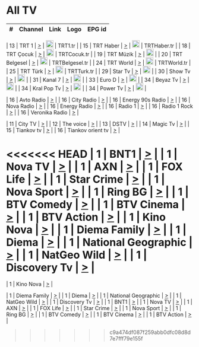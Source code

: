 <h1>All TV</h1>

| #   | Channel        | Link  | Logo | EPG id |
|:---:|:--------------:|:-----:|:----:|:------:|

| 13  | TRT 1            | [>](https://tv-trt1.medya.trt.com.tr/master.m3u8) | <img height="20" src="https://i.imgur.com/j786OLG.png"/> | TRT1.tr |
| 15  | TRT Haber        | [>](https://tv-trthaber.medya.trt.com.tr/master.m3u8) | <img height="20" src="https://i.imgur.com/OVfo8Ab.png"/> | TRTHaber.tr |
| 18  | TRT Çocuk        | [>](https://tv-trtcocuk.medya.trt.com.tr/master.m3u8) | <img height="20" src="https://i.imgur.com/QLFmD6d.png"/> | TRTCocuk.tr |
| 19  | TRT Müzik        | [>](https://tv-trtmuzik.medya.trt.com.tr/master.m3u8) | <img height="20" src="https://i.imgur.com/fIVFCEd.png"/> |
| 20  | TRT Belgesel     | [>](https://tv-trtbelgesel.medya.trt.com.tr/master.m3u8) | <img height="20" src="https://i.imgur.com/MGO87pe.png"/> | TRTBelgesel.tr |
| 24  | TRT World        | [>](https://tv-trtworld.medya.trt.com.tr/master.m3u8) | <img height="20" src="https://i.imgur.com/JEA2xpv.png"/> | TRTWorld.tr |
| 25  | TRT Türk         | [>](https://tv-trtturk.medya.trt.com.tr/master.m3u8) | <img height="20" src="https://i.imgur.com/OSTOQNw.png"/> | TRTTurk.tr |
| 29  | Star Tv   | [>](https://dogus-live.daioncdn.net/startv/startv_360p.m3u8) | <img height="20" src="https://i.imgur.com/IebUZx1.png"/> |
| 30  | Show Tv     | [>](https://ciner-live.daioncdn.net/showtv/showtv.m3u8) | <img height="20" src="https://i.imgur.com/IebUZx1.png"/> |
| 31  | Kanal 7     | [>](https://kanal7-live.daioncdn.net/kanal7/kanal7.m3u8) | <img height="20" src="https://i.imgur.com/IebUZx1.png"/> |
| 33  | Euro D    | [>](https://www.youtube.com/user/KanalD/live) | <img height="20" src="https://i.imgur.com/IebUZx1.png"/> |
| 34  | Beyaz Tv     | [>](https://beyaztv-live.daioncdn.net/beyaztv/beyaztv.m3u8) | <img height="20" src="https://i.imgur.com/IebUZx1.png"/> |
| 34  | Kral Pop Tv     | [>](https://www.youtube.com/watch?v=GuFTuKoXepw) | <img height="20" src="https://i.imgur.com/IebUZx1.png"/> |
| 34  | Power Tv     | [>](https://livetv.powerapp.com.tr/powerTV/powerhd.smil/chunklist.m3u8) | <img height="20" src="https://i.imgur.com/IebUZx1.png"/> |

| 16  | Avto Radio | [>](http://stream.metacast.eu/avtoradio.mp3.m3u) |
| 16  | City Radio | [>](http://stream.metacast.eu/city.aac.m3u) |
| 16  | Energy 90s Radio | [>](http://stream.metacast.eu/energy-90s.m3u) |
| 16  | Nova Radio | [>](http://stream.metacast.eu/nova.aac.m3u) |
| 16  | Energy Radio | [>](http://stream.metacast.eu/nrj.aac.m3u) |
| 16  | Radio 1 | [>](http://stream.metacast.eu/radio1.aac.m3u) |
| 16  | Radio 1 Rock | [>](http://stream.metacast.eu/radio1rock.aac.m3u) |
| 16  | Veronika Radio | [>](http://stream.metacast.eu/veronika.aac.m3u) |

| 11  | City TV | [>](https://tv.city.bg/play/tshls/citytv/index.m3u8) |
| 12  | The voice | [>](https://bss1.neterra.tv/thevoice/thevoice.m3u8) |
| 13  | DSTV | [>](http://46.249.95.140:8081/hls/data.m3u8) |
| 14  | Magic Tv | [>](https://bss1.neterra.tv/magictv/magictv.m3u8) |
| 15  | Tiankov tv | [>](https://streamer103.neterra.tv/tiankov-folk/live.m3u8) |
| 16  | Tiankov orient tv | [>](https://streamer103.neterra.tv/tiankov-orient/live.m3u8) |

<<<<<<< HEAD
| 1 | BNT1 | [>](https://ymkaya.xyz:14420/tv/bnt1/playlist.m3u8?wmsAuthSign=c2VydmVyX3RpbWU9NC8xNi8yMDI1IDY6NDY6MTUgUE0maGFzaF92YWx1ZT0rREw1Y0k3M0RxdXlSZ3lXbVhlNmtnPT0mdmFsaWRtaW51dGVzPTYw) |
| 1 | Nova TV | [>](https://ymkaya.xyz:14420/tv/novatv/playlist.m3u8?wmsAuthSign=c2VydmVyX3RpbWU9NC8xNi8yMDI1IDY6NDY6MjUgUE0maGFzaF92YWx1ZT1wQks2ZFhCc1FCRFVNaGtCRDFpMFlBPT0mdmFsaWRtaW51dGVzPTYw) |
| 1 | AXN | [>](https://ymkaya.xyz:14420/tv/axn/playlist.m3u8?wmsAuthSign=c2VydmVyX3RpbWU9NC8xNi8yMDI1IDY6NDY6MzUgUE0maGFzaF92YWx1ZT1UKzRvSTlPRXhGZmlmT2JDNFV1YytnPT0mdmFsaWRtaW51dGVzPTYw) |
| 1 | FOX Life | [>](https://ymkaya.xyz:14420/tv/foxlife/playlist.m3u8?wmsAuthSign=c2VydmVyX3RpbWU9NC8xNi8yMDI1IDY6NDY6NDUgUE0maGFzaF92YWx1ZT1lOWx0N1JFRXB6TFNlY3dRN0Ira29nPT0mdmFsaWRtaW51dGVzPTYw) |
| 1 | Star Crime | [>](https://ymkaya.xyz:14420/tv/foxcrime/playlist.m3u8?wmsAuthSign=c2VydmVyX3RpbWU9NC8xNi8yMDI1IDY6NDY6NTUgUE0maGFzaF92YWx1ZT1ucGtSQmFFVWQ0UnJJUSt5Q0FqMUdBPT0mdmFsaWRtaW51dGVzPTYw) |
| 1 | Nova Sport | [>](https://ymkaya.xyz:14420/tv/novasport/playlist.m3u8?wmsAuthSign=c2VydmVyX3RpbWU9NC8xNi8yMDI1IDY6NDc6MDUgUE0maGFzaF92YWx1ZT1PQ2dhNnpCcTFqWUNja3ExSDRmK3hBPT0mdmFsaWRtaW51dGVzPTYw) |
| 1 | Ring BG | [>](https://ymkaya.xyz:14420/tv/ringbg/playlist.m3u8?wmsAuthSign=c2VydmVyX3RpbWU9NC8xNi8yMDI1IDY6NDc6MTUgUE0maGFzaF92YWx1ZT03dlZqczNiaG1oZyt5L3dCOEZSeXd3PT0mdmFsaWRtaW51dGVzPTYw) |
| 1 | BTV Comedy | [>](https://ymkaya.xyz:14420/tv/btvcomedy/playlist.m3u8?wmsAuthSign=c2VydmVyX3RpbWU9NC8xNi8yMDI1IDY6NDc6MjQgUE0maGFzaF92YWx1ZT1MNVJ2N0p2Wkg0eG5kbDhjckhkR1VBPT0mdmFsaWRtaW51dGVzPTYw) |
| 1 | BTV Cinema | [>](https://ymkaya.xyz:14420/tv/btvcinema/playlist.m3u8?wmsAuthSign=c2VydmVyX3RpbWU9NC8xNi8yMDI1IDY6NDc6MzQgUE0maGFzaF92YWx1ZT02MUh3bWd3NHN2Z1loM0FDK0phdzh3PT0mdmFsaWRtaW51dGVzPTYw) |
| 1 | BTV Action | [>](https://ymkaya.xyz:14420/tv/btvaction/playlist.m3u8?wmsAuthSign=c2VydmVyX3RpbWU9NC8xNi8yMDI1IDY6NDc6NDQgUE0maGFzaF92YWx1ZT1QWVZpd0dKaTdYVlFMekJOSEtIelVBPT0mdmFsaWRtaW51dGVzPTYw) |
| 1 | Kino Nova | [>](https://ymkaya.xyz:14420/tv/kinonova/playlist.m3u8?wmsAuthSign=c2VydmVyX3RpbWU9NC8xNi8yMDI1IDY6NDc6NTQgUE0maGFzaF92YWx1ZT1zbisvMEtMS0FQMFVHejhFeG1YQ3N3PT0mdmFsaWRtaW51dGVzPTYw) |
| 1 | Diema Family | [>](https://ymkaya.xyz:14420/tv/diemafamily/playlist.m3u8?wmsAuthSign=c2VydmVyX3RpbWU9NC8xNi8yMDI1IDY6NDg6MDMgUE0maGFzaF92YWx1ZT1lQk5nY0pTTE84M3VnZHdCSVo1UFFRPT0mdmFsaWRtaW51dGVzPTYw) |
| 1 | Diema | [>](https://ymkaya.xyz:14420/tv/diema/playlist.m3u8?wmsAuthSign=c2VydmVyX3RpbWU9NC8xNi8yMDI1IDY6NDg6MTMgUE0maGFzaF92YWx1ZT04RmZSb0RtYVREOHJxbFBxQk51eTBnPT0mdmFsaWRtaW51dGVzPTYw) |
| 1 | National Geographic | [>](https://ymkaya.xyz:14420/tv/natgeo/playlist.m3u8?wmsAuthSign=c2VydmVyX3RpbWU9NC8xNi8yMDI1IDY6NDg6MjMgUE0maGFzaF92YWx1ZT10aS9CSWtVZ1h0cXFPbGJHa2dLNU53PT0mdmFsaWRtaW51dGVzPTYw) |
| 1 | NatGeo Wild | [>](https://ymkaya.xyz:14420/tv/natgeowild/playlist.m3u8?wmsAuthSign=c2VydmVyX3RpbWU9NC8xNi8yMDI1IDY6NDg6NDggUE0maGFzaF92YWx1ZT1OQTcxcjZVT2JZZWVxZStaYS9PUDF3PT0mdmFsaWRtaW51dGVzPTYw) |
| 1 | Discovery Tv | [>](https://ymkaya.xyz:14420/tv/discovery/playlist.m3u8?wmsAuthSign=c2VydmVyX3RpbWU9NC8xNi8yMDI1IDY6NDg6NTkgUE0maGFzaF92YWx1ZT16d3d1S2t3a2R4Qlk1blRDbTVnY3FRPT0mdmFsaWRtaW51dGVzPTYw) |
=======


| 1 | Kino Nova | [>](https://ymkaya.xyz:11336/tv/kinonova/playlist.m3u8?wmsAuthSign=c2VydmVyX3RpbWU9MS8yLzIwMjUgNDo0MDoyMCBBTSZoYXNoX3ZhbHVlPWlFS1FrWEtMMVRFM3l5YklUWUJQUHc9PSZ2YWxpZG1pbnV0ZXM9NjA=) |

| 1 | Diema Family | [>](https://ymkaya.xyz:11336/tv/diemafamily/playlist.m3u8?wmsAuthSign=c2VydmVyX3RpbWU9MS8yLzIwMjUgNDo0MDozMCBBTSZoYXNoX3ZhbHVlPUVUaTVKTldvZTF5WVVCM0YwL21kaXc9PSZ2YWxpZG1pbnV0ZXM9NjA=) |
| 1 | Diema | [>](https://ymkaya.xyz:11336/tv/diema/playlist.m3u8?wmsAuthSign=c2VydmVyX3RpbWU9MS8yLzIwMjUgNDo0MDo0MCBBTSZoYXNoX3ZhbHVlPVlYMWVJT2NuUjNpUTBsaytEUFFOS2c9PSZ2YWxpZG1pbnV0ZXM9NjA=) |
| 1 | National Geographic | [>](https://ymkaya.xyz:11336/tv/natgeo/playlist.m3u8?wmsAuthSign=c2VydmVyX3RpbWU9MS8yLzIwMjUgNDo0MTo0MSBBTSZoYXNoX3ZhbHVlPTJQTlVmcG5nYWx0M013eUhGRGxnd0E9PSZ2YWxpZG1pbnV0ZXM9NjA=) |
| 1 | NatGeo Wild | [>](https://ymkaya.xyz:11336/tv/natgeowild/playlist.m3u8?wmsAuthSign=c2VydmVyX3RpbWU9MS8yLzIwMjUgNDo0MTo1MSBBTSZoYXNoX3ZhbHVlPVl1OXZaTTliN0hGWEN3eDBYd1duNkE9PSZ2YWxpZG1pbnV0ZXM9NjA=) |
| 1 | Discovery Tv | [>](https://ymkaya.xyz:11336/tv/discovery/playlist.m3u8?wmsAuthSign=c2VydmVyX3RpbWU9MS8yLzIwMjUgNDo0MjowMSBBTSZoYXNoX3ZhbHVlPWtBQmdLNlY2RmQwWElzMVYzSDJyVkE9PSZ2YWxpZG1pbnV0ZXM9NjA=) |
| 1 | BNT1 | [>](https://ymkaya.xyz:11336/tv/bnt1/playlist.m3u8?wmsAuthSign=c2VydmVyX3RpbWU9MS8yLzIwMjUgNDozODozOCBBTSZoYXNoX3ZhbHVlPVVrMVlRQXpJWlhYeUh6ZFVpSC9NMUE9PSZ2YWxpZG1pbnV0ZXM9NjA=) |
| 1 | Nova TV | [>](https://ymkaya.xyz:11336/tv/novatv/playlist.m3u8?wmsAuthSign=c2VydmVyX3RpbWU9MS8yLzIwMjUgNDozODo0OCBBTSZoYXNoX3ZhbHVlPUVxQjh1a0ZzYkVGZU8zZDFGTzdreVE9PSZ2YWxpZG1pbnV0ZXM9NjA=) |
| 1 | AXN | [>](https://ymkaya.xyz:11336/tv/axn/playlist.m3u8?wmsAuthSign=c2VydmVyX3RpbWU9MS8yLzIwMjUgNDozODo1OCBBTSZoYXNoX3ZhbHVlPUpkWStGY1hkNXhaOVpPZ0thQ0FZL3c9PSZ2YWxpZG1pbnV0ZXM9NjA=) |
| 1 | FOX Life | [>](https://ymkaya.xyz:11336/tv/foxlife/playlist.m3u8?wmsAuthSign=c2VydmVyX3RpbWU9MS8yLzIwMjUgNDozOToxMCBBTSZoYXNoX3ZhbHVlPWt1ZDc1T3AzYlZDTjJnSy9TU0xJZlE9PSZ2YWxpZG1pbnV0ZXM9NjA=) |
| 1 | Star Crime | [>](https://ymkaya.xyz:11336/tv/foxcrime/playlist.m3u8?wmsAuthSign=c2VydmVyX3RpbWU9MS8yLzIwMjUgNDozOToyMCBBTSZoYXNoX3ZhbHVlPXIwVU45Nm9FR1l2enNkTG9TanBxbmc9PSZ2YWxpZG1pbnV0ZXM9NjA=) |
| 1 | Nova Sport | [>](https://ymkaya.xyz:11336/tv/novasport/playlist.m3u8?wmsAuthSign=c2VydmVyX3RpbWU9MS8yLzIwMjUgNDozOTozMCBBTSZoYXNoX3ZhbHVlPXlSZ0UxazVaM0xhSmc0NmR4T0c1T2c9PSZ2YWxpZG1pbnV0ZXM9NjA=) |
| 1 | Ring BG | [>](https://ymkaya.xyz:11336/tv/ringbg/playlist.m3u8?wmsAuthSign=c2VydmVyX3RpbWU9MS8yLzIwMjUgNDozOTo0MCBBTSZoYXNoX3ZhbHVlPTR4aUlFNHVUYWN4enY1WkVuOFZma2c9PSZ2YWxpZG1pbnV0ZXM9NjA=) |
| 1 | BTV Comedy | [>](https://ymkaya.xyz:11336/tv/btvcomedy/playlist.m3u8?wmsAuthSign=c2VydmVyX3RpbWU9MS8yLzIwMjUgNDozOTo1MCBBTSZoYXNoX3ZhbHVlPUtrMTJ2RHNTTUU1RFp1ZkVOdXFSK3c9PSZ2YWxpZG1pbnV0ZXM9NjA=) |
| 1 | BTV Cinema | [>](https://ymkaya.xyz:11336/tv/btvcinema/playlist.m3u8?wmsAuthSign=c2VydmVyX3RpbWU9MS8yLzIwMjUgNDozOTo1OSBBTSZoYXNoX3ZhbHVlPTZWcU9FZW56cG1NM1lrYy8xNE5NeHc9PSZ2YWxpZG1pbnV0ZXM9NjA=) |
| 1 | BTV Action | [>](https://ymkaya.xyz:11336/tv/btvaction/playlist.m3u8?wmsAuthSign=c2VydmVyX3RpbWU9MS8yLzIwMjUgNDo0MDoxMCBBTSZoYXNoX3ZhbHVlPUlDd0ErRkZVWThyMVZwR3c2REdGZ3c9PSZ2YWxpZG1pbnV0ZXM9NjA=) |
>>>>>>> c9a474df087f259abb0dfc08d8d7e7fff79e155f
